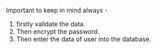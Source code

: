 Important to keep in mind always - 
1. firstly validate the data.
2. Then encrypt the password.
3. Then enter the data of user into the database.
